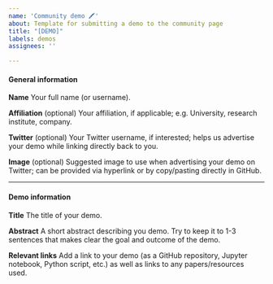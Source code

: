 ```yaml
---
name: 'Community demo 🖍'
about: Template for submitting a demo to the community page
title: "[DEMO]"
labels: demos
assignees: ''

---
```


#### General information

**Name**
Your full name (or username).

**Affiliation** (optional)
Your affiliation, if applicable; e.g. University, research institute, company.

**Twitter** (optional)
Your Twitter username, if interested; helps us advertise your demo while linking directly back to you.

**Image** (optional)
Suggested image to use when advertising your demo on Twitter; can be provided via hyperlink or by copy/pasting directly in GitHub.

--------------------------------------------------------------------------------

#### Demo information

**Title**
The title of your demo.

**Abstract**
A short abstract describing you demo. Try to keep it to 1-3 sentences that makes clear the goal and outcome of the demo.

**Relevant links**
Add a link to your demo (as a GitHub repository, Jupyter notebook, Python script, etc.) as well as links to any papers/resources used.
